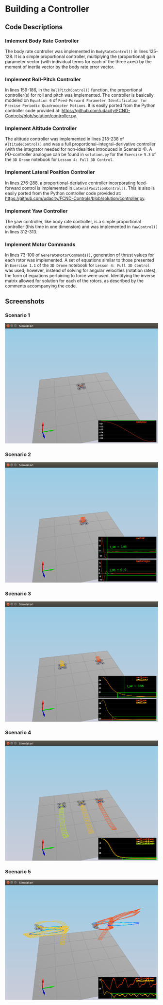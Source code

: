 # Building a Controller

## Code Descriptions ##

### Imlement Body Rate Controller ###

The body rate controller was implemented in `BodyRateControl()` in lines 125-128. It is a simple proportional controller, multiplying the (proportional) gain parameter vector (with individual terms for each of the three axes) by the moment of inertia vector by the body rate error vector.

### Implement Roll-Pitch Controller ###

In lines 159-186, in the `RollPitchControl()` function, the proportional controller(s) for roll and pitch was implemented. The controller is basically modeled on `Equation 6` of `Feed-Forward Parameter Identification for Precise Periodic Quadrocopter Motions`. It is easily ported from the Python controller code provided at: https://github.com/udacity/FCND-Controls/blob/solution/controller.py.

### Implement Altitude Controller ###

The altitude controller was implemented in lines 218-238 of `AltitudeControl()` and was a full proportional–integral–derivative controller (with the integrator needed for non-idealities introduced in Scenario 4). A PD-controller analogue can be found in `solution.py` for the `Exercise 5.3` of the `3D Drone` notebook for `Lesson 4: Full 3D Control`.

### Implement Lateral Position Controller ###

In lines 276-288, a proportional-deriative controller incorporating feed-forward control is implemented in `LateralPositionControl()`. This is also is easily ported from the Python controller code provided at: https://github.com/udacity/FCND-Controls/blob/solution/controller.py.

### Implement Yaw Controller ###

The yaw controller, like body rate controller, is a simple proportional controller (this time in one dimension) and was implemented in `YawControl()` in lines 312-313.

### Implement Motor Commands ###

In lines 73-100 of `GenerateMotorCommands()`, generation of thrust values for each rotor was implemented. A set of equations similar to those presented in `Exercise 1.1` of the `3D Drone` notebook for `Lesson 4: Full 3D Control` was used; however, instead of solving for angular velocities (rotation rates), the form of equations pertaining to force were used. Identifying the inverse matrix allowed for solution for each of the rotors, as described by the comments accompanying the code.

## Screenshots ##

### Scenario 1 ###

![scenario2](scenario1.png)

### Scenario 2 ###

![scenario2](scenario2.png)

### Scenario 3 ###

![scenario3](scenario3.png)

### Scenario 4 ###

![scenario4](scenario4.png)

### Scenario 5 ###

![scenario5](scenario5.png)
